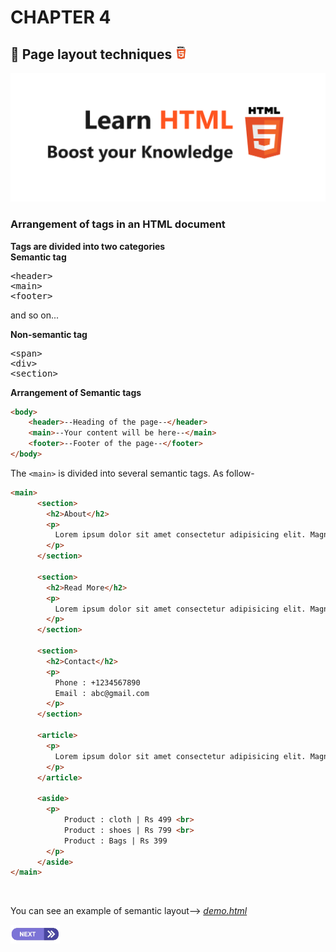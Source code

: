 # CHAPTER 4
## 🔴 Page layout techniques <img src="https://github.com/Ninja-Vikash/asset-cloud/blob/main/icon%20%26%20png/htmlLogo.png" height="20px" />

![Banner](https://github.com/Ninja-Vikash/asset-cloud/blob/main/assets%20-%20HTML/HTML.png)

### Arrangement of tags in an HTML document

**Tags are divided into two categories** <br>
**Semantic tag**
<pre>
&ltheader&gt
&ltmain&gt
&ltfooter&gt
</pre>
and so on...

**Non-semantic tag**
<pre>
&ltspan&gt
&ltdiv&gt
&ltsection&gt
</pre>

**Arrangement of Semantic tags**
```html
<body>
    <header>--Heading of the page--</header>
    <main>--Your content will be here--</main>
    <footer>--Footer of the page--</footer>
</body>
```

The `<main>` is divided into several semantic tags. As follow-

```html
<main>
      <section>
        <h2>About</h2>
        <p>
          Lorem ipsum dolor sit amet consectetur adipisicing elit. Magnam corrupti suscipit aperiam, saepe reprehenderitquia minima quoscommodiblanditiis illum est repudiandae possimus sit animi eum, delectus, asperiores dolorum eligendi 
        </p>
      </section>

      <section>
        <h2>Read More</h2>
        <p>
          Lorem ipsum dolor sit amet consectetur adipisicing elit. Magnam corrupti suscipit aperiam, saepe reprehenderitquia minima quoscommodiblanditiis illum est repudiandae possimus sit animi eum, delectus, asperiores dolorum eligendi 
        </p>
      </section>

      <section>
        <h2>Contact</h2>
        <p>
          Phone : +1234567890
          Email : abc@gmail.com
        </p>
      </section>

      <article>
        <p>
          Lorem ipsum dolor sit amet consectetur adipisicing elit. Magnam corrupti suscipit aperiam, saepe reprehenderitquia minima quoscommodiblanditiis illum est repudiandae possimus sit animi eum, delectus, asperiores dolorum eligendi 
        </p>
      </article>

      <aside>
        <p>
            Product : cloth | Rs 499 <br>
            Product : shoes | Rs 799 <br>
            Product : Bags | Rs 399
        </p>
      </aside>
</main>
```
<br>

You can see an example of semantic layout--> <a href="https://github.com/Ninja-Vikash/HTML/blob/main/CHAPTER%204%20-%20Page%20Layout/portfolio.html">*demo.html*</a>
</ol>

<a href="https://github.com/Ninja-Vikash/HTML/tree/main/CHAPTER%205%20-%20Anchor%20Tag">
    <img src="https://github.com/Ninja-Vikash/asset-cloud/blob/main/assets%20-%20HTML/next-removebg-preview.png" height="30px" />
</a>
